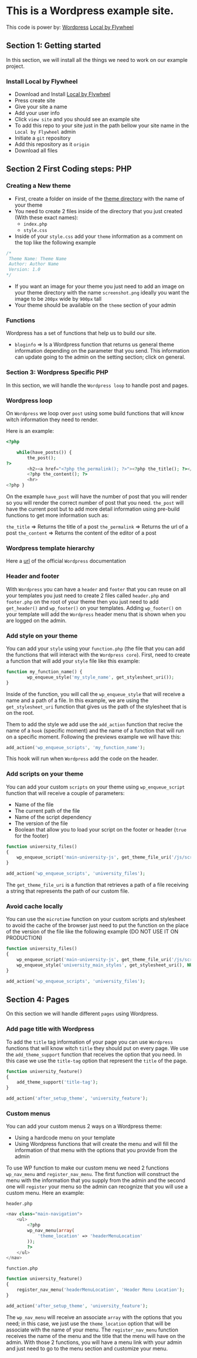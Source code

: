 # This is a Wordpress example site.

This code is power by:
[Wordpress](https://wordpress.com/)
[Local by Flywheel](https://localbyflywheel.com/)

## Section 1: Getting started

In this section, we will install all the things we need to work on our example project.

### Install Local by Flywheel
- Download and Install [Local by Flywheel](https://localbyflywheel.com/)
- Press create site
- Give your site a name
- Add your user info
- Click `view site` and you should see an example site
- To add this repo to your site just in the path bellow your site name in the `Local by Flywheel` admin
- Initiate a `git` repository
- Add this repository as it `origin`
- Download all files

## Section 2 First Coding steps: PHP

### Creating a New theme
- First, create a folder on inside of the [theme directory](https://github.com/oscarpolanco/wordpress-course/tree/master/wp-content/themes) with the name of your theme
- You need to create 2 files inside of the directory that you just created (With these exact names):
    - `index.php`
    - `style.css`
- Inside of your `style.css` add your `theme` information as a comment on the top like the following example
```css
/*
 Theme Name: Theme Name
 Author: Author Name
 Version: 1.0
*/
```
- If you  want an image for your theme you just need to add an image on your theme directory with the name `screenshot.png` ideally you want the image to be `200px` wide by `900px` tall
- Your theme should be available on the `theme` section of your admin

### Functions
Wordpress has a set of functions that help us to build our site.

- `bloginfo` => Is a Wordpress function that returns us general theme information depending on the parameter that you send. This information can update going to the admin on the setting section; click on general.

### Section 3: Wordpress Specific PHP

In this section, we will handle the `Wordpress loop` to handle post and pages.

### Wordpress loop
On `Wordpress` we loop over `post` using some build functions that will know witch information they need to render.

Here is an example:
```php
<?php

    while(have_posts()) {
        the_post(); 
?>
        <h2><a href="<?php the_permalink(); ?>"><?php the_title(); ?></a></h2>
        <?php the_content(); ?>
        <hr>
<?php }
```
On the example `have_post` will have the number of post that you will render so you will render the correct number of post that you need. `the_post` will have the current post but to add more detail information using pre-build functions to get more information such as:

`the_title` => Returns the title of a post
`the_permalink` => Returns the url of a post
`the_content` => Returns the content of the editor of a post

### Wordpress template hierarchy

Here a [url](https://developer.wordpress.org/themes/basics/template-hierarchy/) of the official `Wordpress` documentation

### Header and footer

With `Wordpress` you can have a `header` and `footer` that you can reuse on all your templates you just need to create 2 files called `header.php` and `footer.php` on the root of your theme then you just need to add `get_header()` and `wp_footer()` on your templates. Adding `wp_footer()` on your template will add the `Wordpress` header menu that is shown when you are logged on the admin.

### Add style on your theme

You can add your `style` using your `function.php` (the file that you can add the functions that will interact with the `Wordpress core`). First, need to create a function that will add your `style` file like this example:
```php
function my_function_name() {
        wp_enqueue_style('my_style_name', get_stylesheet_uri());
}
```

Inside of the function, you will call the `wp_enqueue_style` that will receive a name and a path of a file. In this example, we are using the `get_stylesheet_uri` function that gives us the path of the stylesheet that is on the root.

Them to add the style we add use the `add_action` function that recive the name of a `hook` (specific moment) and the name of a function that will run on a specific moment. Following the previews example we will have this:

```php
add_action('wp_enqueue_scripts', 'my_function_name');
```

This hook will run when `Wordpress` add the code on the header.

### Add scripts on your theme
You can add your custom `scripts` on your theme using `wp_enqueue_script` function that will receive a couple of parameters:

- Name of the file
- The current path of the file
- Name of the script dependency
- The version of the file
- Boolean that allow you to load your script on the footer or header (`true` for the footer)

```php
function university_files()
{
    wp_enqueue_script('main-university-js', get_theme_file_uri('/js/scripts-bundled.js'), NULL, '1.0', true);
}

add_action('wp_enqueue_scripts', 'university_files');
```

The `get_theme_file_uri` is a function that retrieves a path of a file receiving a string that represents the path of our custom file.

### Avoid cache locally
You can use the `microtime` function on your custom scripts and stylesheet to avoid the cache of the browser just need to put the function on the place of the version of the file like the following example (DO NOT USE IT ON PRODUCTION)

```php
function university_files()
{
    wp_enqueue_script('main-university-js', get_theme_file_uri('/js/scripts-bundled.js'), NULL, microtime(), true);
    wp_enqueue_style('university_main_styles', get_stylesheet_uri(), NULL, microtime());
}

add_action('wp_enqueue_scripts', 'university_files');

```
## Section 4: Pages

On this section we will handle different `pages` using Wordpress.

### Add page title with Wordpress
To add the `title` tag information of your page you can use `Wordpress` functions that will know witch `title` they should put on every page. We use the `add_theme_support` function that receives the option that you need. In this case we use the `title-tag` option that represent the `title` of the page.

```php
function university_feature()
{
    add_theme_support('title-tag');
}

add_action('after_setup_theme', 'university_feature');
```

### Custom menus
You can add your custom menus 2 ways on a Wordpress theme:

- Using a hardcode menu on your template
- Using Wordpress functions that will create the menu and will fill the information of that menu with the options that you provide from the admin

To use WP function to make our custom menu we need 2 functions `wp_nav_menu` and `register_nav_menu`. The first function will construct the menu with the information that you supply from the admin and the second one will `register` your menu so the admin can recognize that you will use a custom menu. Here an example:

`header.php`
```php
<nav class="main-navigation">
    <ul>
        <?php
        wp_nav_menu(array(
            'theme_location' => 'headerMenuLocation'
        ));
        ?>
    </ul>
</nav>
```

`function.php`
```php
function university_feature()
{
    register_nav_menu('headerMenuLocation', 'Header Menu Location');
}

add_action('after_setup_theme', 'university_feature');
```

The `wp_nav_menu` will receive an associate `array` with the options that you need; in this case, we just use the `theme_location` option that will be associate with the name of your menu. The `register_nav_menu` function receives the name of the menu and the title that the menu will have on the admin. With those 2 functions, you will have a menu link with your admin and just need to go to the menu section and customize your menu.
